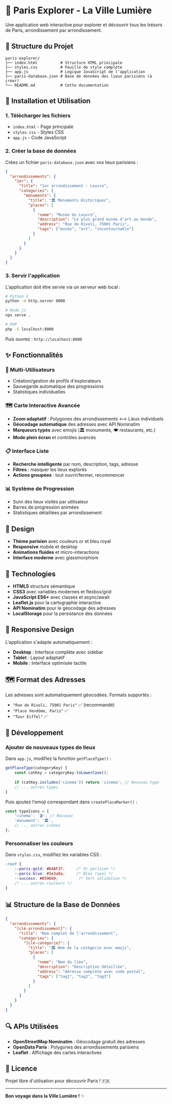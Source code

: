 # 🗼 Paris Explorer - La Ville Lumière

Une application web interactive pour explorer et découvrir tous les trésors de Paris, arrondissement par arrondissement.

## 📁 Structure du Projet

```
paris-explorer/
├── index.html          # Structure HTML principale
├── styles.css          # Feuille de style complète  
├── app.js              # Logique JavaScript de l'application
├── paris-database.json # Base de données des lieux parisiens (à créer)
└── README.md           # Cette documentation
```

## 🚀 Installation et Utilisation

### 1. Télécharger les fichiers
- `index.html` - Page principale
- `styles.css` - Styles CSS 
- `app.js` - Code JavaScript

### 2. Créer la base de données
Créez un fichier `paris-database.json` avec vos lieux parisiens :

```json
{
  "arrondissements": {
    "1er": {
      "title": "1er arrondissement - Louvre",
      "categories": {
        "monuments": {
          "title": "🏛️ Monuments Historiques",
          "places": [
            {
              "name": "Musée du Louvre",
              "description": "Le plus grand musée d'art au monde",
              "address": "Rue de Rivoli, 75001 Paris",
              "tags": ["musée", "art", "incontournable"]
            }
          ]
        }
      }
    }
  }
}
```

### 3. Servir l'application
L'application doit être servie via un serveur web local :

```bash
# Python 3
python -m http.server 8000

# Node.js
npx serve .

# PHP
php -S localhost:8000
```

Puis ouvrez : `http://localhost:8000`

## ✨ Fonctionnalités

### 👥 Multi-Utilisateurs
- Création/gestion de profils d'explorateurs
- Sauvegarde automatique des progressions
- Statistiques individuelles

### 🗺️ Carte Interactive Avancée
- **Zoom adaptatif** : Polygones des arrondissements ⟷ Lieux individuels
- **Géocodage automatique** des adresses avec API Nominatim
- **Marqueurs typés** avec emojis (🏛️ monuments, 🍽️ restaurants, etc.)
- **Mode plein écran** et contrôles avancés

### 📋 Interface Liste
- **Recherche intelligente** par nom, description, tags, adresse
- **Filtres** : masquer les lieux explorés
- **Actions groupées** : tout ouvrir/fermer, recommencer

### 📊 Système de Progression
- Suivi des lieux visités par utilisateur
- Barres de progression animées
- Statistiques détaillées par arrondissement

## 🎨 Design

- **Thème parisien** avec couleurs or et bleu royal
- **Responsive** mobile et desktop
- **Animations fluides** et micro-interactions
- **Interface moderne** avec glassmorphism

## 🔧 Technologies

- **HTML5** structure sémantique
- **CSS3** avec variables modernes et flexbox/grid
- **JavaScript ES6+** avec classes et async/await
- **Leaflet.js** pour la cartographie interactive
- **API Nominatim** pour le géocodage des adresses
- **LocalStorage** pour la persistance des données

## 📱 Responsive Design

L'application s'adapte automatiquement :
- **Desktop** : Interface complète avec sidebar
- **Tablet** : Layout adaptatif
- **Mobile** : Interface optimisée tactile

## 🗺️ Format des Adresses

Les adresses sont automatiquement géocodées. Formats supportés :
- `"Rue de Rivoli, 75001 Paris"` ✅ (recommandé)
- `"Place Vendôme, Paris"` ✅
- `"Tour Eiffel"` ✅

## 🚧 Développement

### Ajouter de nouveaux types de lieux
Dans `app.js`, modifiez la fonction `getPlaceType()` :

```javascript
getPlaceType(categoryKey) {
    const catKey = categoryKey.toLowerCase();
    
    if (catKey.includes('cinema')) return 'cinema'; // Nouveau type
    // ... autres types
}
```

Puis ajoutez l'emoji correspondant dans `createPlaceMarker()` :

```javascript
const typeIcons = {
    'cinema': '🎬', // Nouveau
    'monument': '🏛️',
    // ... autres icônes
};
```

### Personnaliser les couleurs
Dans `styles.css`, modifiez les variables CSS :

```css
:root {
    --paris-gold: #D4AF37;     /* Or parisien */
    --paris-blue: #1e3a8a;     /* Bleu royal */
    --success: #059669;         /* Vert validation */
    /* ... autres couleurs */
}
```

## 📊 Structure de la Base de Données

```json
{
  "arrondissements": {
    "[clé-arrondissement]": {
      "title": "Nom complet de l'arrondissement",
      "categories": {
        "[clé-catégorie]": {
          "title": "🏛️ Nom de la catégorie avec emoji",
          "places": [
            {
              "name": "Nom du lieu",
              "description": "Description détaillée",
              "address": "Adresse complète avec code postal", 
              "tags": ["tag1", "tag2", "tag3"]
            }
          ]
        }
      }
    }
  }
}
```

## 🔍 APIs Utilisées

- **OpenStreetMap Nominatim** : Géocodage gratuit des adresses
- **OpenData Paris** : Polygones des arrondissements parisiens
- **Leaflet** : Affichage des cartes interactives

## 📄 Licence

Projet libre d'utilisation pour découvrir Paris ! 🇫🇷

---

**Bon voyage dans la Ville Lumière !** ✨
